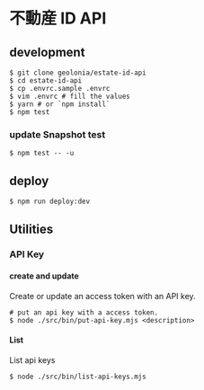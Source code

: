 #  不動産 ID API

## development

```shell
$ git clone geolonia/estate-id-api
$ cd estate-id-api
$ cp .envrc.sample .envrc
$ vim .envrc # fill the values
$ yarn # or `npm install`
$ npm test
```

### update Snapshot test

```shell
$ npm test -- -u
```

## deploy

```shell
$ npm run deploy:dev
```

## Utilities

### API Key

#### create and update

Create or update an access token with an API key.

```shell
# put an api key with a access token.
$ node ./src/bin/put-api-key.mjs <description>
```

#### List

List api keys

```shell
$ node ./src/bin/list-api-keys.mjs
```